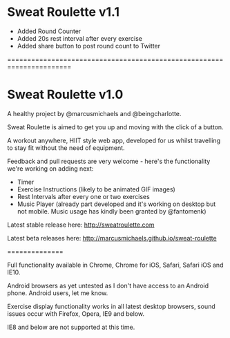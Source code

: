 Sweat Roulette v1.1
===================

- Added Round Counter
- Added 20s rest interval after every exercise
- Added share button to post round count to Twitter 

======================================================================

Sweat Roulette v1.0
===================

A healthy project by @marcusmichaels and @beingcharlotte.

Sweat Roulette is aimed to get you up and moving with the click of a button.

A workout anywhere, HIIT style web app, developed for us whilst travelling to stay fit without the need of equipment.

Feedback and pull requests are very welcome - here's the functionality we're working on adding next:

- Timer
- Exercise Instructions (likely to be animated GIF images)
- Rest Intervals after every one or two exercises
- Music Player (already part developed and it's working on desktop but not mobile. Music usage has kindly been granted by @fantomenk)

Latest stable release here: http://sweatroulette.com

Latest beta releases here: http://marcusmichaels.github.io/sweat-roulette

==============

Full functionality available in Chrome, Chrome for iOS, Safari, Safari iOS and IE10.

Android browsers as yet untested as I don't have access to an Android phone. Android users, let me know.

Exercise display functionality works in all latest desktop browsers, sound issues occur with Firefox, Opera, IE9 and below.


IE8 and below are not supported at this time.


